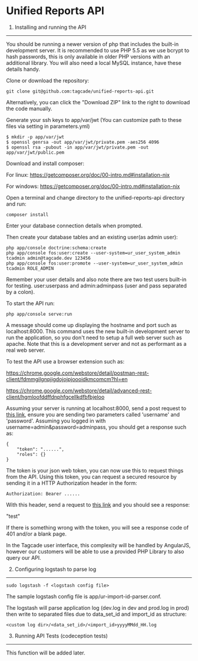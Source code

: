 Unified Reports API
===================

1) Installing and running the API
---------------------------------

You should be running a newer version of php that includes the built-in development server. It is recommended to use PHP 5.5 as we use bcrypt to hash passwords, this is only available in older PHP versions with an additional library. You will also need a local MySQL instance, have these details handy.

Clone or download the repository:

```
git clone git@github.com:tagcade/unified-reports-api.git
```

Alternatively, you can click the "Download ZIP" link to the right to download the code manually.

Generate your ssh keys to app/var/jwt (You can customize path to these files via setting in parameters.yml) 
```
$ mkdir -p app/var/jwt
$ openssl genrsa -out app/var/jwt/private.pem -aes256 4096
$ openssl rsa -pubout -in app/var/jwt/private.pem -out app/var/jwt/public.pem
```

Download and install composer:

For linux: https://getcomposer.org/doc/00-intro.md#installation-nix

For windows: https://getcomposer.org/doc/00-intro.md#installation-nix

Open a terminal and change directory to the unified-reports-api directory and run:

```
composer install
```

Enter your database connection details when prompted.

Then create your database tables and an existing user(as admin user):

```
php app/console doctrine:schema:create
php app/console fos:user:create --user-system=ur_user_system_admin tcadmin admin@tagcade.dev 123456
php app/console fos:user:promote --user-system=ur_user_system_admin tcadmin ROLE_ADMIN
```

Remember your user details and also note there are two test users built-in for testing. user:userpass and admin:adminpass (user and pass separated by a colon).

To start the API run:

```
php app/console serve:run
```

A message should come up displaying the hostname and port such as localhost:8000. This command uses the new built-in development server to run the application, so you don't need to setup a full web server such as apache. Note that this is a development server and not as performant as a real web server.

To test the API use a browser extension such as:

https://chrome.google.com/webstore/detail/postman-rest-client/fdmmgilgnpjigdojojpjoooidkmcomcm?hl=en

https://chrome.google.com/webstore/detail/advanced-rest-client/hgmloofddffdnphfgcellkdfbfbjeloo

Assuming your server is running at localhost:8000, send a post request to [this link](http://localhost:8000/api/getToken), ensure you are sending two parameters called 'username' and 'password'. Assuming you logged in with username=admin&password=adminpass, you should get a response such as:

```
{
    "token": "......",
    "roles": {}
}
```

The token is your json web token, you can now use this to request things from the API. Using this token, you can request a secured resource by sending it in a HTTP Authorization header in the form:

```
Authorization: Bearer ......
```

With this header, send a request to [this link](http://localhost:8000/api/test) and you should see a response:

"test"

If there is something wrong with the token, you will see a response code of 401 and/or a blank page.

In the Tagcade user interface, this complexity will be handled by AngularJS, however our customers will be able to use a provided PHP Library to also query our API.

2) Configuring logstash to parse log
------------------------------------

```
sudo logstash -f <logstash config file>
```

The sample logstash config file is app/ur-import-id-parser.conf.

The logstash will parse application log (dev.log in dev and prod.log in prod) then write to separated files due to data_set_id and import_id as structure:

```
<custom log dir>/<data_set_id>/<import_id>yyyyMMdd_HH.log
```

3) Running API Tests (codeception tests)
---------------------------------
This function will be added later.
